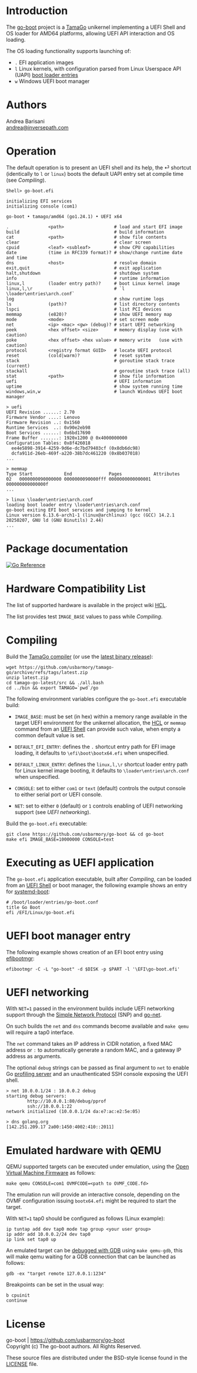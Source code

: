 Introduction
============

The [go-boot](https://github.com/usbarmory/go-boot) project is a
[TamaGo](https://github.com/usbarmory/tamago) unikernel implementing a UEFI
Shell and OS loader for AMD64 platforms, allowing UEFI API interaction and OS
loading.

The OS loading functionality supports launching of:
 * `.` EFI application images
 * `l` Linux kernels, with configuration parsed from Linux Userspace API (UAPI) [boot loader entries](https://uapi-group.org/specifications/specs/boot_loader_specification/)
 * `w` Windows UEFI boot manager

Authors
=======

Andrea Barisani  
andrea@inversepath.com  

Operation
=========

The default operation is to present an UEFI shell and its help, the ⏎ shortcut
(identically to `l` or `linux`) boots the default UAPI entry set at compile
time (see _Compiling_).

```
Shell> go-boot.efi

initializing EFI services
initializing console (com1)

go-boot • tamago/amd64 (go1.24.1) • UEFI x64

.               <path>                   # load and start EFI image
build                                    # build information
cat             <path>                   # show file contents
clear                                    # clear screen
cpuid           <leaf> <subleaf>         # show CPU capabilities
date            (time in RFC339 format)? # show/change runtime date and time
dns             <host>                   # resolve domain
exit,quit                                # exit application
halt,shutdown                            # shutdown system
info                                     # runtime information
linux,l         (loader entry path)?     # boot Linux kernel image
linux,l,\r                               # `l \loader\entries\arch.conf`
log                                      # show runtime logs
ls              (path)?                  # list directory contents
lspci                                    # list PCI devices
memmap          (e820)?                  # show UEFI memory map
mode            <mode>                   # set screen mode
net             <ip> <mac> <gw> (debug)? # start UEFI networking
peek            <hex offset> <size>      # memory display (use with caution)
poke            <hex offset> <hex value> # memory write   (use with caution)
protocol        <registry format GUID>   # locate UEFI protocol
reset           (cold|warm)?             # reset system
stack                                    # goroutine stack trace (current)
stackall                                 # goroutine stack trace (all)
stat            <path>                   # show file information
uefi                                     # UEFI information
uptime                                   # show system running time
windows,win,w                            # launch Windows UEFI boot manager

> uefi
UEFI Revision ......: 2.70
Firmware Vendor ....: Lenovo
Firmware Revision ..: 0x1560
Runtime Services  ..: 0x90e2eb98
Boot Services ......: 0x6bd17690
Frame Buffer .......: 1920x1200 @ 0x4000000000
Configuration Tables: 0x8f426018
  ee4e5898-3914-4259-9d6e-dc7bd79403cf (0x8db6dc98)
  dcfa911d-26eb-469f-a220-38b7dc461220 (0x8b037018)
...

> memmap
Type Start            End              Pages            Attributes
02   0000000090000000 0000000090000fff 0000000000000001 000000000000000f
...

> linux \loader\entries\arch.conf
loading boot loader entry \loader\entries\arch.conf
go-boot exiting EFI boot services and jumping to kernel
Linux version 6.13.6-arch1-1 (linux@archlinux) (gcc (GCC) 14.2.1 20250207, GNU ld (GNU Binutils) 2.44)
...
```

Package documentation
=====================

[![Go Reference](https://pkg.go.dev/badge/github.com/usbarmory/go-boot.svg)](https://pkg.go.dev/github.com/usbarmory/go-boot)

Hardware Compatibility List
===========================

The list of supported hardware is available in the
project wiki [HCL](https://github.com/usbarmory/go-boot/wiki#hardware-compatibility-list).

The list provides test `IMAGE_BASE` values to pass while _Compiling_.

Compiling
=========

Build the [TamaGo compiler](https://github.com/usbarmory/tamago-go)
(or use the [latest binary release](https://github.com/usbarmory/tamago-go/releases/latest)):

```
wget https://github.com/usbarmory/tamago-go/archive/refs/tags/latest.zip
unzip latest.zip
cd tamago-go-latest/src && ./all.bash
cd ../bin && export TAMAGO=`pwd`/go
```

The following environment variables configure the `go-boot.efi` executable
build:

* `IMAGE_BASE`: must be set (in hex) within a memory range
  available in the target UEFI environment for the unikernel allocation, the
  [HCL](https://github.com/usbarmory/go-boot/wiki#hardware-compatibility-list) or
  `memmap` command from an [UEFI Shell](https://github.com/pbatard/UEFI-Shell)
  can provide such value, when empty a common default value is set.

* `DEFAULT_EFI_ENTRY`: defines the `.` shortcut entry path
  for EFI image loading, it defaults to `\efi\boot\bootx64.efi`
  when unspecified.

* `DEFAULT_LINUX_ENTRY`: defines the `linux,l,\r` shortcut loader entry path
  for Linux kernel image booting, it defaults to `\loader\entries\arch.conf`
  when unspecified.

* `CONSOLE`: set to either `com1` or `text` (default) controls the output
  console to either serial port or UEFI console.

* `NET`: set to either `0` (default) or `1` controls enabling of UEFI
  networking support (see _UEFI networking_).

Build the `go-boot.efi` executable:

```
git clone https://github.com/usbarmory/go-boot && cd go-boot
make efi IMAGE_BASE=10000000 CONSOLE=text
```

Executing as UEFI application
=============================

The `go-boot.efi` application executable, built after _Compiling_, can be
loaded from an [UEFI Shell](https://github.com/pbatard/UEFI-Shell)
or boot manager, the following example shows an entry for
[systemd-boot](https://www.freedesktop.org/wiki/Software/systemd/systemd-boot/):

```
# /boot/loader/entries/go-boot.conf
title Go Boot
efi /EFI/Linux/go-boot.efi
```

UEFI boot manager entry
=======================

The following example shows creation of an EFI boot entry using
[efibootmgr](https://github.com/rhboot/efibootmgr):

```
efibootmgr -C -L "go-boot" -d $DISK -p $PART -l '\EFI\go-boot.efi'
```

UEFI networking
===============

With `NET=1` passed in the environment builds include UEFI networking support
through the [Simple Network Protocol](https://uefi.org/specs/UEFI/2.10_A/24_Network_Protocols_SNP_PXE_BIS.html)
(SNP) and [go-net](https://github.com/usbarmory/go-net).

On such builds the `net` and `dns` commands become available and `make qemu`
will require a tap0 interface.

The `net` command takes an IP address in CIDR notation, a fixed MAC address or
`:` to automatically generate a random MAC, and a gateway IP address as
arguments.

The optional `debug` strings can be passed as final argument to `net` to enable
Go [profiling server](https://pkg.go.dev/net/http/pprof) and an unauthenticated
SSH console exposing the UEFI shell.

```
> net 10.0.0.1/24 : 10.0.0.2 debug
starting debug servers:
        http://10.0.0.1:80/debug/pprof
        ssh://10.0.0.1:22
network initialized (10.0.0.1/24 da:e7:ac:e2:5e:05)

> dns golang.org
[142.251.209.17 2a00:1450:4002:410::2011]
```

Emulated hardware with QEMU
===========================

QEMU supported targets can be executed under emulation, using the
[Open Virtual Machine Firmware](https://github.com/tianocore/tianocore.github.io/wiki/OVMF)
as follows:

```
make qemu CONSOLE=com1 OVMFCODE=<path to OVMF_CODE.fd>
```

The emulation run will provide an interactive console, depending on the OVMF
configuration issuing `bootx64.efi` might be required to start the target.

With `NET=1` tap0 should be configured as follows (Linux example):

```
ip tuntap add dev tap0 mode tap group <your user group>
ip addr add 10.0.0.2/24 dev tap0
ip link set tap0 up
```

An emulated target can be [debugged with GDB](https://retrage.github.io/2019/12/05/debugging-ovmf-en.html/)
using `make qemu-gdb`, this will make qemu waiting for a GDB connection that
can be launched as follows:

```
gdb -ex "target remote 127.0.0.1:1234"
```

Breakpoints can be set in the usual way:

```
b cpuinit
continue
```

License
=======

go-boot | https://github.com/usbarmory/go-boot  
Copyright (c) The go-boot authors. All Rights Reserved.

These source files are distributed under the BSD-style license found in the
[LICENSE](https://github.com/usbarmory/go-boot/blob/main/LICENSE) file.
